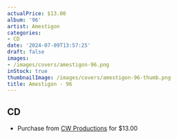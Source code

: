 ```yaml
---
actualPrice: $13.00
album: '96'
artist: Amestigon
categories:
- CD
date: '2024-07-09T13:57:25'
draft: false
images:
- /images/covers/amestigon-96.png
inStock: true
thumbnailImage: /images/covers/amestigon-96-thumb.png
title: Amestigon - 96
---
```


## CD
* Purchase from [CW Productions](https://shop.cwproductions.net/products/amestigon-origins-the-demo-tapes-94-96-cd) for $13.00

